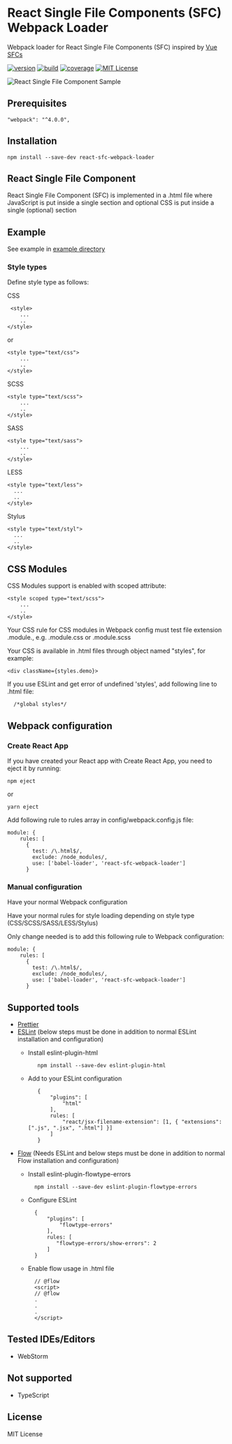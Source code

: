 # React Single File Components (SFC) Webpack Loader
Webpack loader for React Single File Components (SFC) inspired by [Vue SFCs]

[![version][version-badge]][package]
[![build][build]][circleci]
[![coverage][coverage]][codecov]
[![MIT License][license-badge]][license]

![React Single File Component Sample](https://raw.githubusercontent.com/pksilen/react-sfc-webpack-loader/master/assets/react-sfc-sample.png)

## Prerequisites
    "webpack": "^4.0.0",

## Installation
    npm install --save-dev react-sfc-webpack-loader
       
## React Single File Component

React Single File Component (SFC) is implemented in a .html file where JavaScript is put inside a single <script>...</script> section
and optional CSS is put inside a single (optional) <style>...</style> section

## Example

See example in [example directory]

### Style types
Define style type as follows:
    
  CSS
  
     <style>
        ...
        ..
    </style>
  
  or
  
    <style type="text/css">
        ...
        ..
    </style>
  
  SCSS
    
    <style type="text/scss">
        ...
        ..
    </style>
  
  SASS
    
    <style type="text/sass">
        ...
        ..
    </style>
  
  LESS
    
    <style type="text/less">
      ...
      ..
    </style>
  
  Stylus
    
    <style type="text/styl">
      ...
      ..
    </style>
   
## CSS Modules

CSS Modules support is enabled with scoped attribute:
    
    <style scoped type="text/scss">
        ...
        ..
    </style>

Your CSS rule for CSS modules in Webpack config must test file extension .module.<style-type>, e.g. .module.css or .module.scss

Your CSS is available in .html files through object named "styles", for example:

    <div className={styles.demo}>
   
If you use ESLint and get error of undefined 'styles', add following line to .html file:

      /*global styles*/
   
## Webpack configuration

### Create React App
If you have created your React app with Create React App, you need to eject it by running:
    
    npm eject
    
   or
   
    yarn eject

Add following rule to rules array in config/webpack.config.js file:

    module: {
        rules: [
          {
            test: /\.html$/,
            exclude: /node_modules/,
            use: ['babel-loader', 'react-sfc-webpack-loader']
          }
          
### Manual configuration
Have your normal Webpack configuration

Have your normal rules for style loading depending on style type (CSS/SCSS/SASS/LESS/Stylus)

Only change needed is to add this following rule to Webpack configuration:

    module: {
        rules: [
          {
            test: /\.html$/,
            exclude: /node_modules/,
            use: ['babel-loader', 'react-sfc-webpack-loader']
          }
            
## Supported tools
* [Prettier]
* [ESLint] (below steps must be done in addition to normal ESLint installation and configuration)
   * Install eslint-plugin-html
   
            npm install --save-dev eslint-plugin-html
            
   * Add to your ESLint configuration

            {
                "plugins": [
                    "html"
                ],
                rules: [
                    "react/jsx-filename-extension": [1, { "extensions": [".js", ".jsx", ".html"] }]
                ]
            }
            
* [Flow] (Needs ESLint and below steps must be done in addition to normal Flow installation and configuration)
    * Install eslint-plugin-flowtype-errors
    
            npm install --save-dev eslint-plugin-flowtype-errors
            
    * Configure ESLint
    
            {
                "plugins": [            
                    "flowtype-errors"
                ],
                rules: [
                   "flowtype-errors/show-errors": 2
                ]
            }                             
        
    * Enable flow usage in .html file
    
            // @flow
            <script>
            // @flow
            .
            .
            .
            </script>
    
## Tested IDEs/Editors
* WebStorm

## Not supported
* TypeScript
  
## License
MIT License

[license-badge]: https://img.shields.io/badge/license-MIT-green
[license]: https://github.com/pksilen/react-sfc-webpack-loader/blob/master/LICENSE
[version-badge]: https://img.shields.io/npm/v/react-sfc-webpack-loader.svg?style=flat-square
[package]: https://www.npmjs.com/package/react-sfc-webpack-loader
[build]: https://img.shields.io/circleci/project/github/pksilen/react-sfc-webpack-loader/master.svg?style=flat-square
[circleci]: https://circleci.com/gh/pksilen/react-sfc-webpack-loader/tree/master
[coverage]: https://img.shields.io/codecov/c/github/pksilen/react-sfc-webpack-loader/master.svg?style=flat-square
[codecov]: https://codecov.io/gh/pksilen/react-sfc-webpack-loader
[Vue SFCs]: https://vuejs.org/v2/guide/single-file-components.html
[Prettier]: https://prettier.io/
[ESLint]: https://eslint.org/
[Flow]: https://flow.org/
[example directory]: https://github.com/pksilen/react-sfc-webpack-loader/blob/master/example
